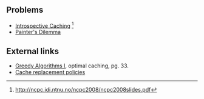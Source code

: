 ## Problems
- [Introspective Caching](https://open.kattis.com/problems/caching) [^1]
- [Painter's Dilemma](https://www.hackerrank.com/contests/ieeextreme-challenges/challenges/painters-dilemma)

## External links
- [Greedy Algorithms I](http://www.cs.princeton.edu/~wayne/kleinberg-tardos/pdf/04GreedyAlgorithmsI.pdf), optimal caching, pg. 33.
- [Cache replacement policies](https://en.wikipedia.org/wiki/Cache_replacement_policies)

[^1]: <http://ncpc.idi.ntnu.no/ncpc2008/ncpc2008slides.pdf>